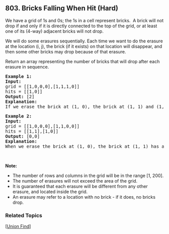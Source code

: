 <!--|This file generated by command(leetcode description); DO NOT EDIT.    |-->
<!--+----------------------------------------------------------------------+-->
<!--|@author    Openset <openset.wang@gmail.com>                           |-->
<!--|@link      https://github.com/openset                                 |-->
<!--|@home      https://github.com/openset/leetcode                        |-->
<!--+----------------------------------------------------------------------+-->

## 803. Bricks Falling When Hit (Hard)

<p>We have a grid of 1s and 0s; the 1s in a cell represent bricks.&nbsp; A brick will not drop if and only if it is directly connected to the top of the grid, or at least one of its (4-way) adjacent bricks will not drop.</p>

<p>We will do some erasures&nbsp;sequentially. Each time we want to do the erasure at the location (i, j), the brick (if it exists) on that location will disappear, and then some other bricks may&nbsp;drop because of that&nbsp;erasure.</p>

<p>Return an array representing the number of bricks that will drop after each erasure in sequence.</p>

<pre>
<strong>Example 1:</strong>
<strong>Input:</strong> 
grid = [[1,0,0,0],[1,1,1,0]]
hits = [[1,0]]
<strong>Output:</strong> [2]
<strong>Explanation: </strong>
If we erase the brick at (1, 0), the brick at (1, 1) and (1, 2) will drop. So we should return 2.</pre>

<pre>
<strong>Example 2:</strong>
<strong>Input:</strong> 
grid = [[1,0,0,0],[1,1,0,0]]
hits = [[1,1],[1,0]]
<strong>Output:</strong> [0,0]
<strong>Explanation: </strong>
When we erase the brick at (1, 0), the brick at (1, 1) has already disappeared due to the last move. So each erasure will cause no bricks dropping.  Note that the erased brick (1, 0) will not be counted as a dropped brick.</pre>

<p>&nbsp;</p>

<p><strong>Note:</strong></p>

<ul>
	<li>The number of rows and columns in the grid will be in the range&nbsp;[1, 200].</li>
	<li>The number of erasures will not exceed the area of the grid.</li>
	<li>It is guaranteed that each erasure will be different from any other erasure, and located inside the grid.</li>
	<li>An erasure may refer to a location with no brick - if it does, no bricks drop.</li>
</ul>

### Related Topics
  [[Union Find](https://github.com/openset/leetcode/tree/master/tag/union-find/README.md)]
